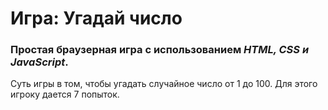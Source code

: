 # Игра: Угадай число

### Простая браузерная игра с использованием *HTML, CSS и JavaScript*. 
Суть игры в том, чтобы угадать случайное число от 1 до 100. Для этого игроку дается 7 попыток. 
